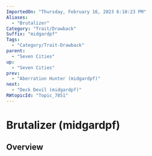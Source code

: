 ```yaml
---
ImportedOn: "Thursday, February 16, 2023 6:10:23 PM"
Aliases:
  - "Brutalizer"
Category: "Trait/Drawback"
Suffix: "midgardpf"
Tags:
  - "Category/Trait-Drawback"
parent:
  - "Seven Cities"
up:
  - "Seven Cities"
prev:
  - "Aberration Hunter (midgardpf)"
next:
  - "Deck Devil (midgardpf)"
RWtopicId: "Topic_7851"
---
```

# Brutalizer (midgardpf)
## Overview
